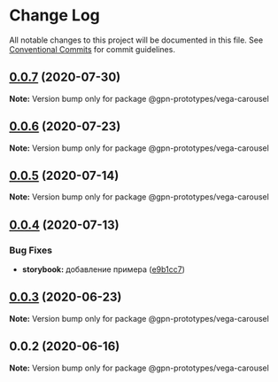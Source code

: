 # Change Log

All notable changes to this project will be documented in this file.
See [Conventional Commits](https://conventionalcommits.org) for commit guidelines.

## [0.0.7](https://github.com/gpn-prototypes/vega-ui/compare/@gpn-prototypes/vega-carousel@0.0.6...@gpn-prototypes/vega-carousel@0.0.7) (2020-07-30)

**Note:** Version bump only for package @gpn-prototypes/vega-carousel





## [0.0.6](https://github.com/gpn-prototypes/vega-ui/compare/@gpn-prototypes/vega-carousel@0.0.5...@gpn-prototypes/vega-carousel@0.0.6) (2020-07-23)

**Note:** Version bump only for package @gpn-prototypes/vega-carousel





## [0.0.5](https://github.com/gpn-prototypes/vega-ui/compare/@gpn-prototypes/vega-carousel@0.0.4...@gpn-prototypes/vega-carousel@0.0.5) (2020-07-14)

**Note:** Version bump only for package @gpn-prototypes/vega-carousel





## [0.0.4](https://github.com/gpn-prototypes/vega-ui/compare/@gpn-prototypes/vega-carousel@0.0.3...@gpn-prototypes/vega-carousel@0.0.4) (2020-07-13)


### Bug Fixes

* **storybook:** добавление примера ([e9b1cc7](https://github.com/gpn-prototypes/vega-ui/commit/e9b1cc73e1a8b118a697b34f591a12de9c5c80b7))





## [0.0.3](https://github.com/gpn-prototypes/vega-ui/compare/@gpn-prototypes/vega-carousel@0.0.2...@gpn-prototypes/vega-carousel@0.0.3) (2020-06-23)

**Note:** Version bump only for package @gpn-prototypes/vega-carousel





## 0.0.2 (2020-06-16)

**Note:** Version bump only for package @gpn-prototypes/vega-carousel

